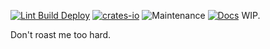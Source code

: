 [![Lint Build Deploy](https://github.com/plasticuproject/cc-taxii2-client-rs/actions/workflows/rust.yml/badge.svg)](https://github.com/plasticuproject/cc-taxii2-client-rs/actions/workflows/rust.yml)
[![crates-io](https://img.shields.io/crates/v/cc-taxii2-client-rs.svg)](https://crates.io/crates/cc-taxii2-client-rs)
![Maintenance](https://img.shields.io/badge/maintenance-actively--developed-brightgreen.svg)
[![Docs](https://docs.rs/cc-taxii2-client-rs/badge.svg)](https://docs.rs/cc-taxii2-client.rs)
WIP.

Don't roast me too hard.
